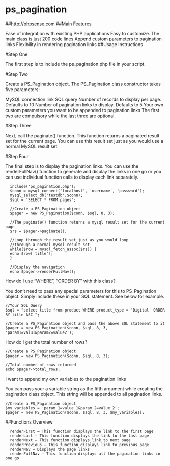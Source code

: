 ps_pagination
=============
##http://phpsense.com
##Main Features

Ease of integration with existing PHP applications
Easy to customize. The main class is just 200 code lines
Append custom parameters to pagination links
Flexibility in rendering pagination links
##Usage Instructions

#Step One

The first step is to include the ps_pagination.php file in your script.

#Step Two

Create a PS_Pagination object. The PS_Pagination class constructor takes five parameters:

MySQL connection link
SQL query
Number of records to display per page. Defaults to 10
Number of pagination links to display. Defaults to 5
Your own custom parameters you want to be appended to pagination links
The first two are compulsory while the last three are optional.

#Step Three

Next, call the paginate() function. This function returns a paginated result set for the current page. You can use this result set just as you would use a normal MySQL result set.

#Step Four

The final step is to display the pagination links. You can use the renderFullNav() function to generate and display the links in one go or you can use individual function calls to display each link separately.

      
      
      include('ps_pagination.php');
      $conn = mysql_connect('localhost', 'username', 'password');
      mysql_select_db('testdb',$conn);
      $sql = 'SELECT * FROM pages';
      
      //Create a PS_Pagination object
      $pager = new PS_Pagination($conn, $sql, 8, 3);
      
      //The paginate() function returns a mysql result set for the current page
      $rs = $pager->paginate();
      
      //Loop through the result set just as you would loop
      //through a normal mysql result set
      while($row = mysql_fetch_assoc($rs)) {
      echo $row['title'];
      }

      //Display the navigation
      echo $pager->renderFullNav();
How do I use “WHERE”, “ORDER BY” with this class?

You don’t need to pass any special parameters for this to PS_Pagination object. Simply include these in your SQL statement. See below for example.


    //Your SQL Query
    $sql = "select title from product WHERE product_type = 'Digital' ORDER BY title ASC ";

    //Create a PS_Pagination object and pass the above SQL statement to it
    $pager = new PS_Pagination($conn, $sql, 8, 3, 'param1=valu1&param2=value2');
How do I get the total number of rows?


    //Create a PS_Pagination object
    $pager = new PS_Pagination($conn, $sql, 8, 3);

    //Total number of rows returned
    echo $pager->total_rows;
I want to append my own variables to the pagination links

You can pass your a variable string as the fifth argument while creating the pagination class object. This string will be appended to all pagination links.


    //Create a PS_Pagination object
    $my_variables = 'param_1=value_1&param_2=value_2';
    $pager = new PS_Pagination($conn, $sql, 8, 3, $my_variables);
##Functions Overview

      renderFirst – This function displays the link to the first page
      renderLast – This function displays the link to the last page
      renderNext – This function displays link to next page
      renderPrevious – This function displays link to previous page
      renderNav – Displays the page links
      renderFullNav – This function displays all the pagination links in one go
